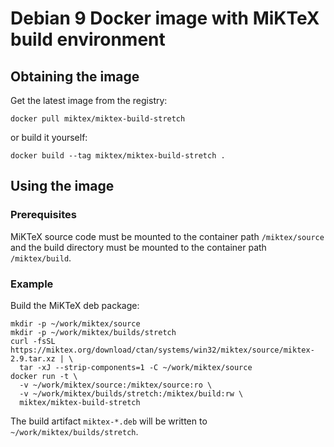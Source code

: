 # Debian 9 Docker image with MiKTeX build environment

## Obtaining the image

Get the latest image from the registry:

    docker pull miktex/miktex-build-stretch

or build it yourself:

    docker build --tag miktex/miktex-build-stretch .

## Using the image

### Prerequisites

MiKTeX source code must be mounted to the container path
`/miktex/source` and the build directory must be mounted to the
container path `/miktex/build`.

### Example

Build the MiKTeX deb package:

    mkdir -p ~/work/miktex/source
    mkdir -p ~/work/miktex/builds/stretch
    curl -fsSL https://miktex.org/download/ctan/systems/win32/miktex/source/miktex-2.9.tar.xz | \
      tar -xJ --strip-components=1 -C ~/work/miktex/source
    docker run -t \
      -v ~/work/miktex/source:/miktex/source:ro \
      -v ~/work/miktex/builds/stretch:/miktex/build:rw \
      miktex/miktex-build-stretch

The build artifact `miktex-*.deb` will be written to
`~/work/miktex/builds/stretch`.